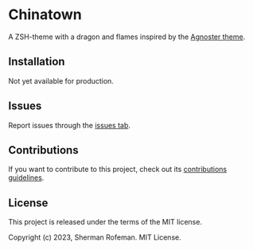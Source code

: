 # Chinatown

A ZSH-theme with a dragon and flames inspired by the [Agnoster theme](https://github.com/agnoster/agnoster-zsh-theme).

## Installation

Not yet available for production.

## Issues

Report issues through the [issues tab](https://github.com/skippyr/chinatown/issues).

## Contributions

If you want to contribute to this project, check out its [contributions guidelines](https://skippyr.github.io/materials/pages/contributions_guidelines.html).

## License

This project is released under the terms of the MIT license.

Copyright (c) 2023, Sherman Rofeman. MIT License.

